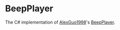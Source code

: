 # BeepPlayer
The C# implementation of [AlexGuo1998](https://github.com/AlexGuo1998)'s [BeepPlayer](https://github.com/AlexGuo1998/BeepPlayer).

